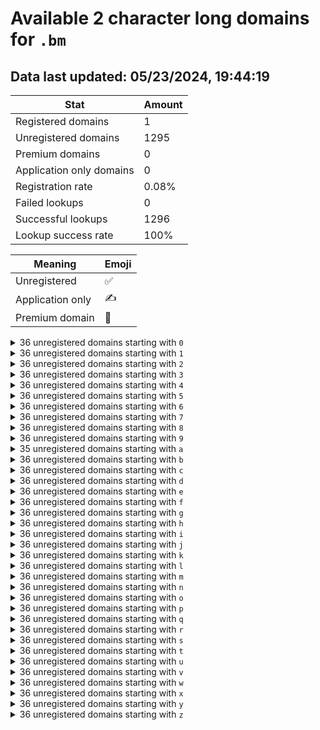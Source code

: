 # Available 2 character long domains for `.bm`

## Data last updated: 05/23/2024, 19:44:19

|Stat|Amount|
|--|--|
|Registered domains|1|
|Unregistered domains|1295|
|Premium domains|0|
|Application only domains|0|
|Registration rate|0.08%|
|Failed lookups|0|
|Successful lookups|1296|
|Lookup success rate|100%|


|Meaning|Emoji|
|--|--|
|Unregistered|:white_check_mark:|
|Application only|:writing_hand:|
|Premium domain|:gem:|

<details>
<summary>36 unregistered domains starting with <bold><code>0</code></bold></summary>

|Type|Domain|
|--|--|
|:white_check_mark:|`00.bm`|
|:white_check_mark:|`01.bm`|
|:white_check_mark:|`02.bm`|
|:white_check_mark:|`03.bm`|
|:white_check_mark:|`04.bm`|
|:white_check_mark:|`05.bm`|
|:white_check_mark:|`06.bm`|
|:white_check_mark:|`07.bm`|
|:white_check_mark:|`08.bm`|
|:white_check_mark:|`09.bm`|
|:white_check_mark:|`0a.bm`|
|:white_check_mark:|`0b.bm`|
|:white_check_mark:|`0c.bm`|
|:white_check_mark:|`0d.bm`|
|:white_check_mark:|`0e.bm`|
|:white_check_mark:|`0f.bm`|
|:white_check_mark:|`0g.bm`|
|:white_check_mark:|`0h.bm`|
|:white_check_mark:|`0i.bm`|
|:white_check_mark:|`0j.bm`|
|:white_check_mark:|`0k.bm`|
|:white_check_mark:|`0l.bm`|
|:white_check_mark:|`0m.bm`|
|:white_check_mark:|`0n.bm`|
|:white_check_mark:|`0o.bm`|
|:white_check_mark:|`0p.bm`|
|:white_check_mark:|`0q.bm`|
|:white_check_mark:|`0r.bm`|
|:white_check_mark:|`0s.bm`|
|:white_check_mark:|`0t.bm`|
|:white_check_mark:|`0u.bm`|
|:white_check_mark:|`0v.bm`|
|:white_check_mark:|`0w.bm`|
|:white_check_mark:|`0x.bm`|
|:white_check_mark:|`0y.bm`|
|:white_check_mark:|`0z.bm`|
</details>
<details>
<summary>36 unregistered domains starting with <bold><code>1</code></bold></summary>

|Type|Domain|
|--|--|
|:white_check_mark:|`10.bm`|
|:white_check_mark:|`11.bm`|
|:white_check_mark:|`12.bm`|
|:white_check_mark:|`13.bm`|
|:white_check_mark:|`14.bm`|
|:white_check_mark:|`15.bm`|
|:white_check_mark:|`16.bm`|
|:white_check_mark:|`17.bm`|
|:white_check_mark:|`18.bm`|
|:white_check_mark:|`19.bm`|
|:white_check_mark:|`1a.bm`|
|:white_check_mark:|`1b.bm`|
|:white_check_mark:|`1c.bm`|
|:white_check_mark:|`1d.bm`|
|:white_check_mark:|`1e.bm`|
|:white_check_mark:|`1f.bm`|
|:white_check_mark:|`1g.bm`|
|:white_check_mark:|`1h.bm`|
|:white_check_mark:|`1i.bm`|
|:white_check_mark:|`1j.bm`|
|:white_check_mark:|`1k.bm`|
|:white_check_mark:|`1l.bm`|
|:white_check_mark:|`1m.bm`|
|:white_check_mark:|`1n.bm`|
|:white_check_mark:|`1o.bm`|
|:white_check_mark:|`1p.bm`|
|:white_check_mark:|`1q.bm`|
|:white_check_mark:|`1r.bm`|
|:white_check_mark:|`1s.bm`|
|:white_check_mark:|`1t.bm`|
|:white_check_mark:|`1u.bm`|
|:white_check_mark:|`1v.bm`|
|:white_check_mark:|`1w.bm`|
|:white_check_mark:|`1x.bm`|
|:white_check_mark:|`1y.bm`|
|:white_check_mark:|`1z.bm`|
</details>
<details>
<summary>36 unregistered domains starting with <bold><code>2</code></bold></summary>

|Type|Domain|
|--|--|
|:white_check_mark:|`20.bm`|
|:white_check_mark:|`21.bm`|
|:white_check_mark:|`22.bm`|
|:white_check_mark:|`23.bm`|
|:white_check_mark:|`24.bm`|
|:white_check_mark:|`25.bm`|
|:white_check_mark:|`26.bm`|
|:white_check_mark:|`27.bm`|
|:white_check_mark:|`28.bm`|
|:white_check_mark:|`29.bm`|
|:white_check_mark:|`2a.bm`|
|:white_check_mark:|`2b.bm`|
|:white_check_mark:|`2c.bm`|
|:white_check_mark:|`2d.bm`|
|:white_check_mark:|`2e.bm`|
|:white_check_mark:|`2f.bm`|
|:white_check_mark:|`2g.bm`|
|:white_check_mark:|`2h.bm`|
|:white_check_mark:|`2i.bm`|
|:white_check_mark:|`2j.bm`|
|:white_check_mark:|`2k.bm`|
|:white_check_mark:|`2l.bm`|
|:white_check_mark:|`2m.bm`|
|:white_check_mark:|`2n.bm`|
|:white_check_mark:|`2o.bm`|
|:white_check_mark:|`2p.bm`|
|:white_check_mark:|`2q.bm`|
|:white_check_mark:|`2r.bm`|
|:white_check_mark:|`2s.bm`|
|:white_check_mark:|`2t.bm`|
|:white_check_mark:|`2u.bm`|
|:white_check_mark:|`2v.bm`|
|:white_check_mark:|`2w.bm`|
|:white_check_mark:|`2x.bm`|
|:white_check_mark:|`2y.bm`|
|:white_check_mark:|`2z.bm`|
</details>
<details>
<summary>36 unregistered domains starting with <bold><code>3</code></bold></summary>

|Type|Domain|
|--|--|
|:white_check_mark:|`30.bm`|
|:white_check_mark:|`31.bm`|
|:white_check_mark:|`32.bm`|
|:white_check_mark:|`33.bm`|
|:white_check_mark:|`34.bm`|
|:white_check_mark:|`35.bm`|
|:white_check_mark:|`36.bm`|
|:white_check_mark:|`37.bm`|
|:white_check_mark:|`38.bm`|
|:white_check_mark:|`39.bm`|
|:white_check_mark:|`3a.bm`|
|:white_check_mark:|`3b.bm`|
|:white_check_mark:|`3c.bm`|
|:white_check_mark:|`3d.bm`|
|:white_check_mark:|`3e.bm`|
|:white_check_mark:|`3f.bm`|
|:white_check_mark:|`3g.bm`|
|:white_check_mark:|`3h.bm`|
|:white_check_mark:|`3i.bm`|
|:white_check_mark:|`3j.bm`|
|:white_check_mark:|`3k.bm`|
|:white_check_mark:|`3l.bm`|
|:white_check_mark:|`3m.bm`|
|:white_check_mark:|`3n.bm`|
|:white_check_mark:|`3o.bm`|
|:white_check_mark:|`3p.bm`|
|:white_check_mark:|`3q.bm`|
|:white_check_mark:|`3r.bm`|
|:white_check_mark:|`3s.bm`|
|:white_check_mark:|`3t.bm`|
|:white_check_mark:|`3u.bm`|
|:white_check_mark:|`3v.bm`|
|:white_check_mark:|`3w.bm`|
|:white_check_mark:|`3x.bm`|
|:white_check_mark:|`3y.bm`|
|:white_check_mark:|`3z.bm`|
</details>
<details>
<summary>36 unregistered domains starting with <bold><code>4</code></bold></summary>

|Type|Domain|
|--|--|
|:white_check_mark:|`40.bm`|
|:white_check_mark:|`41.bm`|
|:white_check_mark:|`42.bm`|
|:white_check_mark:|`43.bm`|
|:white_check_mark:|`44.bm`|
|:white_check_mark:|`45.bm`|
|:white_check_mark:|`46.bm`|
|:white_check_mark:|`47.bm`|
|:white_check_mark:|`48.bm`|
|:white_check_mark:|`49.bm`|
|:white_check_mark:|`4a.bm`|
|:white_check_mark:|`4b.bm`|
|:white_check_mark:|`4c.bm`|
|:white_check_mark:|`4d.bm`|
|:white_check_mark:|`4e.bm`|
|:white_check_mark:|`4f.bm`|
|:white_check_mark:|`4g.bm`|
|:white_check_mark:|`4h.bm`|
|:white_check_mark:|`4i.bm`|
|:white_check_mark:|`4j.bm`|
|:white_check_mark:|`4k.bm`|
|:white_check_mark:|`4l.bm`|
|:white_check_mark:|`4m.bm`|
|:white_check_mark:|`4n.bm`|
|:white_check_mark:|`4o.bm`|
|:white_check_mark:|`4p.bm`|
|:white_check_mark:|`4q.bm`|
|:white_check_mark:|`4r.bm`|
|:white_check_mark:|`4s.bm`|
|:white_check_mark:|`4t.bm`|
|:white_check_mark:|`4u.bm`|
|:white_check_mark:|`4v.bm`|
|:white_check_mark:|`4w.bm`|
|:white_check_mark:|`4x.bm`|
|:white_check_mark:|`4y.bm`|
|:white_check_mark:|`4z.bm`|
</details>
<details>
<summary>36 unregistered domains starting with <bold><code>5</code></bold></summary>

|Type|Domain|
|--|--|
|:white_check_mark:|`50.bm`|
|:white_check_mark:|`51.bm`|
|:white_check_mark:|`52.bm`|
|:white_check_mark:|`53.bm`|
|:white_check_mark:|`54.bm`|
|:white_check_mark:|`55.bm`|
|:white_check_mark:|`56.bm`|
|:white_check_mark:|`57.bm`|
|:white_check_mark:|`58.bm`|
|:white_check_mark:|`59.bm`|
|:white_check_mark:|`5a.bm`|
|:white_check_mark:|`5b.bm`|
|:white_check_mark:|`5c.bm`|
|:white_check_mark:|`5d.bm`|
|:white_check_mark:|`5e.bm`|
|:white_check_mark:|`5f.bm`|
|:white_check_mark:|`5g.bm`|
|:white_check_mark:|`5h.bm`|
|:white_check_mark:|`5i.bm`|
|:white_check_mark:|`5j.bm`|
|:white_check_mark:|`5k.bm`|
|:white_check_mark:|`5l.bm`|
|:white_check_mark:|`5m.bm`|
|:white_check_mark:|`5n.bm`|
|:white_check_mark:|`5o.bm`|
|:white_check_mark:|`5p.bm`|
|:white_check_mark:|`5q.bm`|
|:white_check_mark:|`5r.bm`|
|:white_check_mark:|`5s.bm`|
|:white_check_mark:|`5t.bm`|
|:white_check_mark:|`5u.bm`|
|:white_check_mark:|`5v.bm`|
|:white_check_mark:|`5w.bm`|
|:white_check_mark:|`5x.bm`|
|:white_check_mark:|`5y.bm`|
|:white_check_mark:|`5z.bm`|
</details>
<details>
<summary>36 unregistered domains starting with <bold><code>6</code></bold></summary>

|Type|Domain|
|--|--|
|:white_check_mark:|`60.bm`|
|:white_check_mark:|`61.bm`|
|:white_check_mark:|`62.bm`|
|:white_check_mark:|`63.bm`|
|:white_check_mark:|`64.bm`|
|:white_check_mark:|`65.bm`|
|:white_check_mark:|`66.bm`|
|:white_check_mark:|`67.bm`|
|:white_check_mark:|`68.bm`|
|:white_check_mark:|`69.bm`|
|:white_check_mark:|`6a.bm`|
|:white_check_mark:|`6b.bm`|
|:white_check_mark:|`6c.bm`|
|:white_check_mark:|`6d.bm`|
|:white_check_mark:|`6e.bm`|
|:white_check_mark:|`6f.bm`|
|:white_check_mark:|`6g.bm`|
|:white_check_mark:|`6h.bm`|
|:white_check_mark:|`6i.bm`|
|:white_check_mark:|`6j.bm`|
|:white_check_mark:|`6k.bm`|
|:white_check_mark:|`6l.bm`|
|:white_check_mark:|`6m.bm`|
|:white_check_mark:|`6n.bm`|
|:white_check_mark:|`6o.bm`|
|:white_check_mark:|`6p.bm`|
|:white_check_mark:|`6q.bm`|
|:white_check_mark:|`6r.bm`|
|:white_check_mark:|`6s.bm`|
|:white_check_mark:|`6t.bm`|
|:white_check_mark:|`6u.bm`|
|:white_check_mark:|`6v.bm`|
|:white_check_mark:|`6w.bm`|
|:white_check_mark:|`6x.bm`|
|:white_check_mark:|`6y.bm`|
|:white_check_mark:|`6z.bm`|
</details>
<details>
<summary>36 unregistered domains starting with <bold><code>7</code></bold></summary>

|Type|Domain|
|--|--|
|:white_check_mark:|`70.bm`|
|:white_check_mark:|`71.bm`|
|:white_check_mark:|`72.bm`|
|:white_check_mark:|`73.bm`|
|:white_check_mark:|`74.bm`|
|:white_check_mark:|`75.bm`|
|:white_check_mark:|`76.bm`|
|:white_check_mark:|`77.bm`|
|:white_check_mark:|`78.bm`|
|:white_check_mark:|`79.bm`|
|:white_check_mark:|`7a.bm`|
|:white_check_mark:|`7b.bm`|
|:white_check_mark:|`7c.bm`|
|:white_check_mark:|`7d.bm`|
|:white_check_mark:|`7e.bm`|
|:white_check_mark:|`7f.bm`|
|:white_check_mark:|`7g.bm`|
|:white_check_mark:|`7h.bm`|
|:white_check_mark:|`7i.bm`|
|:white_check_mark:|`7j.bm`|
|:white_check_mark:|`7k.bm`|
|:white_check_mark:|`7l.bm`|
|:white_check_mark:|`7m.bm`|
|:white_check_mark:|`7n.bm`|
|:white_check_mark:|`7o.bm`|
|:white_check_mark:|`7p.bm`|
|:white_check_mark:|`7q.bm`|
|:white_check_mark:|`7r.bm`|
|:white_check_mark:|`7s.bm`|
|:white_check_mark:|`7t.bm`|
|:white_check_mark:|`7u.bm`|
|:white_check_mark:|`7v.bm`|
|:white_check_mark:|`7w.bm`|
|:white_check_mark:|`7x.bm`|
|:white_check_mark:|`7y.bm`|
|:white_check_mark:|`7z.bm`|
</details>
<details>
<summary>36 unregistered domains starting with <bold><code>8</code></bold></summary>

|Type|Domain|
|--|--|
|:white_check_mark:|`80.bm`|
|:white_check_mark:|`81.bm`|
|:white_check_mark:|`82.bm`|
|:white_check_mark:|`83.bm`|
|:white_check_mark:|`84.bm`|
|:white_check_mark:|`85.bm`|
|:white_check_mark:|`86.bm`|
|:white_check_mark:|`87.bm`|
|:white_check_mark:|`88.bm`|
|:white_check_mark:|`89.bm`|
|:white_check_mark:|`8a.bm`|
|:white_check_mark:|`8b.bm`|
|:white_check_mark:|`8c.bm`|
|:white_check_mark:|`8d.bm`|
|:white_check_mark:|`8e.bm`|
|:white_check_mark:|`8f.bm`|
|:white_check_mark:|`8g.bm`|
|:white_check_mark:|`8h.bm`|
|:white_check_mark:|`8i.bm`|
|:white_check_mark:|`8j.bm`|
|:white_check_mark:|`8k.bm`|
|:white_check_mark:|`8l.bm`|
|:white_check_mark:|`8m.bm`|
|:white_check_mark:|`8n.bm`|
|:white_check_mark:|`8o.bm`|
|:white_check_mark:|`8p.bm`|
|:white_check_mark:|`8q.bm`|
|:white_check_mark:|`8r.bm`|
|:white_check_mark:|`8s.bm`|
|:white_check_mark:|`8t.bm`|
|:white_check_mark:|`8u.bm`|
|:white_check_mark:|`8v.bm`|
|:white_check_mark:|`8w.bm`|
|:white_check_mark:|`8x.bm`|
|:white_check_mark:|`8y.bm`|
|:white_check_mark:|`8z.bm`|
</details>
<details>
<summary>36 unregistered domains starting with <bold><code>9</code></bold></summary>

|Type|Domain|
|--|--|
|:white_check_mark:|`90.bm`|
|:white_check_mark:|`91.bm`|
|:white_check_mark:|`92.bm`|
|:white_check_mark:|`93.bm`|
|:white_check_mark:|`94.bm`|
|:white_check_mark:|`95.bm`|
|:white_check_mark:|`96.bm`|
|:white_check_mark:|`97.bm`|
|:white_check_mark:|`98.bm`|
|:white_check_mark:|`99.bm`|
|:white_check_mark:|`9a.bm`|
|:white_check_mark:|`9b.bm`|
|:white_check_mark:|`9c.bm`|
|:white_check_mark:|`9d.bm`|
|:white_check_mark:|`9e.bm`|
|:white_check_mark:|`9f.bm`|
|:white_check_mark:|`9g.bm`|
|:white_check_mark:|`9h.bm`|
|:white_check_mark:|`9i.bm`|
|:white_check_mark:|`9j.bm`|
|:white_check_mark:|`9k.bm`|
|:white_check_mark:|`9l.bm`|
|:white_check_mark:|`9m.bm`|
|:white_check_mark:|`9n.bm`|
|:white_check_mark:|`9o.bm`|
|:white_check_mark:|`9p.bm`|
|:white_check_mark:|`9q.bm`|
|:white_check_mark:|`9r.bm`|
|:white_check_mark:|`9s.bm`|
|:white_check_mark:|`9t.bm`|
|:white_check_mark:|`9u.bm`|
|:white_check_mark:|`9v.bm`|
|:white_check_mark:|`9w.bm`|
|:white_check_mark:|`9x.bm`|
|:white_check_mark:|`9y.bm`|
|:white_check_mark:|`9z.bm`|
</details>
<details>
<summary>35 unregistered domains starting with <bold><code>a</code></bold></summary>

|Type|Domain|
|--|--|
|:white_check_mark:|`a0.bm`|
|:white_check_mark:|`a1.bm`|
|:white_check_mark:|`a2.bm`|
|:white_check_mark:|`a3.bm`|
|:white_check_mark:|`a4.bm`|
|:white_check_mark:|`a5.bm`|
|:white_check_mark:|`a6.bm`|
|:white_check_mark:|`a7.bm`|
|:white_check_mark:|`a8.bm`|
|:white_check_mark:|`a9.bm`|
|:white_check_mark:|`ab.bm`|
|:white_check_mark:|`ac.bm`|
|:white_check_mark:|`ad.bm`|
|:white_check_mark:|`ae.bm`|
|:white_check_mark:|`af.bm`|
|:white_check_mark:|`ag.bm`|
|:white_check_mark:|`ah.bm`|
|:white_check_mark:|`ai.bm`|
|:white_check_mark:|`aj.bm`|
|:white_check_mark:|`ak.bm`|
|:white_check_mark:|`al.bm`|
|:white_check_mark:|`am.bm`|
|:white_check_mark:|`an.bm`|
|:white_check_mark:|`ao.bm`|
|:white_check_mark:|`ap.bm`|
|:white_check_mark:|`aq.bm`|
|:white_check_mark:|`ar.bm`|
|:white_check_mark:|`as.bm`|
|:white_check_mark:|`at.bm`|
|:white_check_mark:|`au.bm`|
|:white_check_mark:|`av.bm`|
|:white_check_mark:|`aw.bm`|
|:white_check_mark:|`ax.bm`|
|:white_check_mark:|`ay.bm`|
|:white_check_mark:|`az.bm`|
</details>
<details>
<summary>36 unregistered domains starting with <bold><code>b</code></bold></summary>

|Type|Domain|
|--|--|
|:white_check_mark:|`b0.bm`|
|:white_check_mark:|`b1.bm`|
|:white_check_mark:|`b2.bm`|
|:white_check_mark:|`b3.bm`|
|:white_check_mark:|`b4.bm`|
|:white_check_mark:|`b5.bm`|
|:white_check_mark:|`b6.bm`|
|:white_check_mark:|`b7.bm`|
|:white_check_mark:|`b8.bm`|
|:white_check_mark:|`b9.bm`|
|:white_check_mark:|`ba.bm`|
|:white_check_mark:|`bb.bm`|
|:white_check_mark:|`bc.bm`|
|:white_check_mark:|`bd.bm`|
|:white_check_mark:|`be.bm`|
|:white_check_mark:|`bf.bm`|
|:white_check_mark:|`bg.bm`|
|:white_check_mark:|`bh.bm`|
|:white_check_mark:|`bi.bm`|
|:white_check_mark:|`bj.bm`|
|:white_check_mark:|`bk.bm`|
|:white_check_mark:|`bl.bm`|
|:white_check_mark:|`bm.bm`|
|:white_check_mark:|`bn.bm`|
|:white_check_mark:|`bo.bm`|
|:white_check_mark:|`bp.bm`|
|:white_check_mark:|`bq.bm`|
|:white_check_mark:|`br.bm`|
|:white_check_mark:|`bs.bm`|
|:white_check_mark:|`bt.bm`|
|:white_check_mark:|`bu.bm`|
|:white_check_mark:|`bv.bm`|
|:white_check_mark:|`bw.bm`|
|:white_check_mark:|`bx.bm`|
|:white_check_mark:|`by.bm`|
|:white_check_mark:|`bz.bm`|
</details>
<details>
<summary>36 unregistered domains starting with <bold><code>c</code></bold></summary>

|Type|Domain|
|--|--|
|:white_check_mark:|`c0.bm`|
|:white_check_mark:|`c1.bm`|
|:white_check_mark:|`c2.bm`|
|:white_check_mark:|`c3.bm`|
|:white_check_mark:|`c4.bm`|
|:white_check_mark:|`c5.bm`|
|:white_check_mark:|`c6.bm`|
|:white_check_mark:|`c7.bm`|
|:white_check_mark:|`c8.bm`|
|:white_check_mark:|`c9.bm`|
|:white_check_mark:|`ca.bm`|
|:white_check_mark:|`cb.bm`|
|:white_check_mark:|`cc.bm`|
|:white_check_mark:|`cd.bm`|
|:white_check_mark:|`ce.bm`|
|:white_check_mark:|`cf.bm`|
|:white_check_mark:|`cg.bm`|
|:white_check_mark:|`ch.bm`|
|:white_check_mark:|`ci.bm`|
|:white_check_mark:|`cj.bm`|
|:white_check_mark:|`ck.bm`|
|:white_check_mark:|`cl.bm`|
|:white_check_mark:|`cm.bm`|
|:white_check_mark:|`cn.bm`|
|:white_check_mark:|`co.bm`|
|:white_check_mark:|`cp.bm`|
|:white_check_mark:|`cq.bm`|
|:white_check_mark:|`cr.bm`|
|:white_check_mark:|`cs.bm`|
|:white_check_mark:|`ct.bm`|
|:white_check_mark:|`cu.bm`|
|:white_check_mark:|`cv.bm`|
|:white_check_mark:|`cw.bm`|
|:white_check_mark:|`cx.bm`|
|:white_check_mark:|`cy.bm`|
|:white_check_mark:|`cz.bm`|
</details>
<details>
<summary>36 unregistered domains starting with <bold><code>d</code></bold></summary>

|Type|Domain|
|--|--|
|:white_check_mark:|`d0.bm`|
|:white_check_mark:|`d1.bm`|
|:white_check_mark:|`d2.bm`|
|:white_check_mark:|`d3.bm`|
|:white_check_mark:|`d4.bm`|
|:white_check_mark:|`d5.bm`|
|:white_check_mark:|`d6.bm`|
|:white_check_mark:|`d7.bm`|
|:white_check_mark:|`d8.bm`|
|:white_check_mark:|`d9.bm`|
|:white_check_mark:|`da.bm`|
|:white_check_mark:|`db.bm`|
|:white_check_mark:|`dc.bm`|
|:white_check_mark:|`dd.bm`|
|:white_check_mark:|`de.bm`|
|:white_check_mark:|`df.bm`|
|:white_check_mark:|`dg.bm`|
|:white_check_mark:|`dh.bm`|
|:white_check_mark:|`di.bm`|
|:white_check_mark:|`dj.bm`|
|:white_check_mark:|`dk.bm`|
|:white_check_mark:|`dl.bm`|
|:white_check_mark:|`dm.bm`|
|:white_check_mark:|`dn.bm`|
|:white_check_mark:|`do.bm`|
|:white_check_mark:|`dp.bm`|
|:white_check_mark:|`dq.bm`|
|:white_check_mark:|`dr.bm`|
|:white_check_mark:|`ds.bm`|
|:white_check_mark:|`dt.bm`|
|:white_check_mark:|`du.bm`|
|:white_check_mark:|`dv.bm`|
|:white_check_mark:|`dw.bm`|
|:white_check_mark:|`dx.bm`|
|:white_check_mark:|`dy.bm`|
|:white_check_mark:|`dz.bm`|
</details>
<details>
<summary>36 unregistered domains starting with <bold><code>e</code></bold></summary>

|Type|Domain|
|--|--|
|:white_check_mark:|`e0.bm`|
|:white_check_mark:|`e1.bm`|
|:white_check_mark:|`e2.bm`|
|:white_check_mark:|`e3.bm`|
|:white_check_mark:|`e4.bm`|
|:white_check_mark:|`e5.bm`|
|:white_check_mark:|`e6.bm`|
|:white_check_mark:|`e7.bm`|
|:white_check_mark:|`e8.bm`|
|:white_check_mark:|`e9.bm`|
|:white_check_mark:|`ea.bm`|
|:white_check_mark:|`eb.bm`|
|:white_check_mark:|`ec.bm`|
|:white_check_mark:|`ed.bm`|
|:white_check_mark:|`ee.bm`|
|:white_check_mark:|`ef.bm`|
|:white_check_mark:|`eg.bm`|
|:white_check_mark:|`eh.bm`|
|:white_check_mark:|`ei.bm`|
|:white_check_mark:|`ej.bm`|
|:white_check_mark:|`ek.bm`|
|:white_check_mark:|`el.bm`|
|:white_check_mark:|`em.bm`|
|:white_check_mark:|`en.bm`|
|:white_check_mark:|`eo.bm`|
|:white_check_mark:|`ep.bm`|
|:white_check_mark:|`eq.bm`|
|:white_check_mark:|`er.bm`|
|:white_check_mark:|`es.bm`|
|:white_check_mark:|`et.bm`|
|:white_check_mark:|`eu.bm`|
|:white_check_mark:|`ev.bm`|
|:white_check_mark:|`ew.bm`|
|:white_check_mark:|`ex.bm`|
|:white_check_mark:|`ey.bm`|
|:white_check_mark:|`ez.bm`|
</details>
<details>
<summary>36 unregistered domains starting with <bold><code>f</code></bold></summary>

|Type|Domain|
|--|--|
|:white_check_mark:|`f0.bm`|
|:white_check_mark:|`f1.bm`|
|:white_check_mark:|`f2.bm`|
|:white_check_mark:|`f3.bm`|
|:white_check_mark:|`f4.bm`|
|:white_check_mark:|`f5.bm`|
|:white_check_mark:|`f6.bm`|
|:white_check_mark:|`f7.bm`|
|:white_check_mark:|`f8.bm`|
|:white_check_mark:|`f9.bm`|
|:white_check_mark:|`fa.bm`|
|:white_check_mark:|`fb.bm`|
|:white_check_mark:|`fc.bm`|
|:white_check_mark:|`fd.bm`|
|:white_check_mark:|`fe.bm`|
|:white_check_mark:|`ff.bm`|
|:white_check_mark:|`fg.bm`|
|:white_check_mark:|`fh.bm`|
|:white_check_mark:|`fi.bm`|
|:white_check_mark:|`fj.bm`|
|:white_check_mark:|`fk.bm`|
|:white_check_mark:|`fl.bm`|
|:white_check_mark:|`fm.bm`|
|:white_check_mark:|`fn.bm`|
|:white_check_mark:|`fo.bm`|
|:white_check_mark:|`fp.bm`|
|:white_check_mark:|`fq.bm`|
|:white_check_mark:|`fr.bm`|
|:white_check_mark:|`fs.bm`|
|:white_check_mark:|`ft.bm`|
|:white_check_mark:|`fu.bm`|
|:white_check_mark:|`fv.bm`|
|:white_check_mark:|`fw.bm`|
|:white_check_mark:|`fx.bm`|
|:white_check_mark:|`fy.bm`|
|:white_check_mark:|`fz.bm`|
</details>
<details>
<summary>36 unregistered domains starting with <bold><code>g</code></bold></summary>

|Type|Domain|
|--|--|
|:white_check_mark:|`g0.bm`|
|:white_check_mark:|`g1.bm`|
|:white_check_mark:|`g2.bm`|
|:white_check_mark:|`g3.bm`|
|:white_check_mark:|`g4.bm`|
|:white_check_mark:|`g5.bm`|
|:white_check_mark:|`g6.bm`|
|:white_check_mark:|`g7.bm`|
|:white_check_mark:|`g8.bm`|
|:white_check_mark:|`g9.bm`|
|:white_check_mark:|`ga.bm`|
|:white_check_mark:|`gb.bm`|
|:white_check_mark:|`gc.bm`|
|:white_check_mark:|`gd.bm`|
|:white_check_mark:|`ge.bm`|
|:white_check_mark:|`gf.bm`|
|:white_check_mark:|`gg.bm`|
|:white_check_mark:|`gh.bm`|
|:white_check_mark:|`gi.bm`|
|:white_check_mark:|`gj.bm`|
|:white_check_mark:|`gk.bm`|
|:white_check_mark:|`gl.bm`|
|:white_check_mark:|`gm.bm`|
|:white_check_mark:|`gn.bm`|
|:white_check_mark:|`go.bm`|
|:white_check_mark:|`gp.bm`|
|:white_check_mark:|`gq.bm`|
|:white_check_mark:|`gr.bm`|
|:white_check_mark:|`gs.bm`|
|:white_check_mark:|`gt.bm`|
|:white_check_mark:|`gu.bm`|
|:white_check_mark:|`gv.bm`|
|:white_check_mark:|`gw.bm`|
|:white_check_mark:|`gx.bm`|
|:white_check_mark:|`gy.bm`|
|:white_check_mark:|`gz.bm`|
</details>
<details>
<summary>36 unregistered domains starting with <bold><code>h</code></bold></summary>

|Type|Domain|
|--|--|
|:white_check_mark:|`h0.bm`|
|:white_check_mark:|`h1.bm`|
|:white_check_mark:|`h2.bm`|
|:white_check_mark:|`h3.bm`|
|:white_check_mark:|`h4.bm`|
|:white_check_mark:|`h5.bm`|
|:white_check_mark:|`h6.bm`|
|:white_check_mark:|`h7.bm`|
|:white_check_mark:|`h8.bm`|
|:white_check_mark:|`h9.bm`|
|:white_check_mark:|`ha.bm`|
|:white_check_mark:|`hb.bm`|
|:white_check_mark:|`hc.bm`|
|:white_check_mark:|`hd.bm`|
|:white_check_mark:|`he.bm`|
|:white_check_mark:|`hf.bm`|
|:white_check_mark:|`hg.bm`|
|:white_check_mark:|`hh.bm`|
|:white_check_mark:|`hi.bm`|
|:white_check_mark:|`hj.bm`|
|:white_check_mark:|`hk.bm`|
|:white_check_mark:|`hl.bm`|
|:white_check_mark:|`hm.bm`|
|:white_check_mark:|`hn.bm`|
|:white_check_mark:|`ho.bm`|
|:white_check_mark:|`hp.bm`|
|:white_check_mark:|`hq.bm`|
|:white_check_mark:|`hr.bm`|
|:white_check_mark:|`hs.bm`|
|:white_check_mark:|`ht.bm`|
|:white_check_mark:|`hu.bm`|
|:white_check_mark:|`hv.bm`|
|:white_check_mark:|`hw.bm`|
|:white_check_mark:|`hx.bm`|
|:white_check_mark:|`hy.bm`|
|:white_check_mark:|`hz.bm`|
</details>
<details>
<summary>36 unregistered domains starting with <bold><code>i</code></bold></summary>

|Type|Domain|
|--|--|
|:white_check_mark:|`i0.bm`|
|:white_check_mark:|`i1.bm`|
|:white_check_mark:|`i2.bm`|
|:white_check_mark:|`i3.bm`|
|:white_check_mark:|`i4.bm`|
|:white_check_mark:|`i5.bm`|
|:white_check_mark:|`i6.bm`|
|:white_check_mark:|`i7.bm`|
|:white_check_mark:|`i8.bm`|
|:white_check_mark:|`i9.bm`|
|:white_check_mark:|`ia.bm`|
|:white_check_mark:|`ib.bm`|
|:white_check_mark:|`ic.bm`|
|:white_check_mark:|`id.bm`|
|:white_check_mark:|`ie.bm`|
|:white_check_mark:|`if.bm`|
|:white_check_mark:|`ig.bm`|
|:white_check_mark:|`ih.bm`|
|:white_check_mark:|`ii.bm`|
|:white_check_mark:|`ij.bm`|
|:white_check_mark:|`ik.bm`|
|:white_check_mark:|`il.bm`|
|:white_check_mark:|`im.bm`|
|:white_check_mark:|`in.bm`|
|:white_check_mark:|`io.bm`|
|:white_check_mark:|`ip.bm`|
|:white_check_mark:|`iq.bm`|
|:white_check_mark:|`ir.bm`|
|:white_check_mark:|`is.bm`|
|:white_check_mark:|`it.bm`|
|:white_check_mark:|`iu.bm`|
|:white_check_mark:|`iv.bm`|
|:white_check_mark:|`iw.bm`|
|:white_check_mark:|`ix.bm`|
|:white_check_mark:|`iy.bm`|
|:white_check_mark:|`iz.bm`|
</details>
<details>
<summary>36 unregistered domains starting with <bold><code>j</code></bold></summary>

|Type|Domain|
|--|--|
|:white_check_mark:|`j0.bm`|
|:white_check_mark:|`j1.bm`|
|:white_check_mark:|`j2.bm`|
|:white_check_mark:|`j3.bm`|
|:white_check_mark:|`j4.bm`|
|:white_check_mark:|`j5.bm`|
|:white_check_mark:|`j6.bm`|
|:white_check_mark:|`j7.bm`|
|:white_check_mark:|`j8.bm`|
|:white_check_mark:|`j9.bm`|
|:white_check_mark:|`ja.bm`|
|:white_check_mark:|`jb.bm`|
|:white_check_mark:|`jc.bm`|
|:white_check_mark:|`jd.bm`|
|:white_check_mark:|`je.bm`|
|:white_check_mark:|`jf.bm`|
|:white_check_mark:|`jg.bm`|
|:white_check_mark:|`jh.bm`|
|:white_check_mark:|`ji.bm`|
|:white_check_mark:|`jj.bm`|
|:white_check_mark:|`jk.bm`|
|:white_check_mark:|`jl.bm`|
|:white_check_mark:|`jm.bm`|
|:white_check_mark:|`jn.bm`|
|:white_check_mark:|`jo.bm`|
|:white_check_mark:|`jp.bm`|
|:white_check_mark:|`jq.bm`|
|:white_check_mark:|`jr.bm`|
|:white_check_mark:|`js.bm`|
|:white_check_mark:|`jt.bm`|
|:white_check_mark:|`ju.bm`|
|:white_check_mark:|`jv.bm`|
|:white_check_mark:|`jw.bm`|
|:white_check_mark:|`jx.bm`|
|:white_check_mark:|`jy.bm`|
|:white_check_mark:|`jz.bm`|
</details>
<details>
<summary>36 unregistered domains starting with <bold><code>k</code></bold></summary>

|Type|Domain|
|--|--|
|:white_check_mark:|`k0.bm`|
|:white_check_mark:|`k1.bm`|
|:white_check_mark:|`k2.bm`|
|:white_check_mark:|`k3.bm`|
|:white_check_mark:|`k4.bm`|
|:white_check_mark:|`k5.bm`|
|:white_check_mark:|`k6.bm`|
|:white_check_mark:|`k7.bm`|
|:white_check_mark:|`k8.bm`|
|:white_check_mark:|`k9.bm`|
|:white_check_mark:|`ka.bm`|
|:white_check_mark:|`kb.bm`|
|:white_check_mark:|`kc.bm`|
|:white_check_mark:|`kd.bm`|
|:white_check_mark:|`ke.bm`|
|:white_check_mark:|`kf.bm`|
|:white_check_mark:|`kg.bm`|
|:white_check_mark:|`kh.bm`|
|:white_check_mark:|`ki.bm`|
|:white_check_mark:|`kj.bm`|
|:white_check_mark:|`kk.bm`|
|:white_check_mark:|`kl.bm`|
|:white_check_mark:|`km.bm`|
|:white_check_mark:|`kn.bm`|
|:white_check_mark:|`ko.bm`|
|:white_check_mark:|`kp.bm`|
|:white_check_mark:|`kq.bm`|
|:white_check_mark:|`kr.bm`|
|:white_check_mark:|`ks.bm`|
|:white_check_mark:|`kt.bm`|
|:white_check_mark:|`ku.bm`|
|:white_check_mark:|`kv.bm`|
|:white_check_mark:|`kw.bm`|
|:white_check_mark:|`kx.bm`|
|:white_check_mark:|`ky.bm`|
|:white_check_mark:|`kz.bm`|
</details>
<details>
<summary>36 unregistered domains starting with <bold><code>l</code></bold></summary>

|Type|Domain|
|--|--|
|:white_check_mark:|`l0.bm`|
|:white_check_mark:|`l1.bm`|
|:white_check_mark:|`l2.bm`|
|:white_check_mark:|`l3.bm`|
|:white_check_mark:|`l4.bm`|
|:white_check_mark:|`l5.bm`|
|:white_check_mark:|`l6.bm`|
|:white_check_mark:|`l7.bm`|
|:white_check_mark:|`l8.bm`|
|:white_check_mark:|`l9.bm`|
|:white_check_mark:|`la.bm`|
|:white_check_mark:|`lb.bm`|
|:white_check_mark:|`lc.bm`|
|:white_check_mark:|`ld.bm`|
|:white_check_mark:|`le.bm`|
|:white_check_mark:|`lf.bm`|
|:white_check_mark:|`lg.bm`|
|:white_check_mark:|`lh.bm`|
|:white_check_mark:|`li.bm`|
|:white_check_mark:|`lj.bm`|
|:white_check_mark:|`lk.bm`|
|:white_check_mark:|`ll.bm`|
|:white_check_mark:|`lm.bm`|
|:white_check_mark:|`ln.bm`|
|:white_check_mark:|`lo.bm`|
|:white_check_mark:|`lp.bm`|
|:white_check_mark:|`lq.bm`|
|:white_check_mark:|`lr.bm`|
|:white_check_mark:|`ls.bm`|
|:white_check_mark:|`lt.bm`|
|:white_check_mark:|`lu.bm`|
|:white_check_mark:|`lv.bm`|
|:white_check_mark:|`lw.bm`|
|:white_check_mark:|`lx.bm`|
|:white_check_mark:|`ly.bm`|
|:white_check_mark:|`lz.bm`|
</details>
<details>
<summary>36 unregistered domains starting with <bold><code>m</code></bold></summary>

|Type|Domain|
|--|--|
|:white_check_mark:|`m0.bm`|
|:white_check_mark:|`m1.bm`|
|:white_check_mark:|`m2.bm`|
|:white_check_mark:|`m3.bm`|
|:white_check_mark:|`m4.bm`|
|:white_check_mark:|`m5.bm`|
|:white_check_mark:|`m6.bm`|
|:white_check_mark:|`m7.bm`|
|:white_check_mark:|`m8.bm`|
|:white_check_mark:|`m9.bm`|
|:white_check_mark:|`ma.bm`|
|:white_check_mark:|`mb.bm`|
|:white_check_mark:|`mc.bm`|
|:white_check_mark:|`md.bm`|
|:white_check_mark:|`me.bm`|
|:white_check_mark:|`mf.bm`|
|:white_check_mark:|`mg.bm`|
|:white_check_mark:|`mh.bm`|
|:white_check_mark:|`mi.bm`|
|:white_check_mark:|`mj.bm`|
|:white_check_mark:|`mk.bm`|
|:white_check_mark:|`ml.bm`|
|:white_check_mark:|`mm.bm`|
|:white_check_mark:|`mn.bm`|
|:white_check_mark:|`mo.bm`|
|:white_check_mark:|`mp.bm`|
|:white_check_mark:|`mq.bm`|
|:white_check_mark:|`mr.bm`|
|:white_check_mark:|`ms.bm`|
|:white_check_mark:|`mt.bm`|
|:white_check_mark:|`mu.bm`|
|:white_check_mark:|`mv.bm`|
|:white_check_mark:|`mw.bm`|
|:white_check_mark:|`mx.bm`|
|:white_check_mark:|`my.bm`|
|:white_check_mark:|`mz.bm`|
</details>
<details>
<summary>36 unregistered domains starting with <bold><code>n</code></bold></summary>

|Type|Domain|
|--|--|
|:white_check_mark:|`n0.bm`|
|:white_check_mark:|`n1.bm`|
|:white_check_mark:|`n2.bm`|
|:white_check_mark:|`n3.bm`|
|:white_check_mark:|`n4.bm`|
|:white_check_mark:|`n5.bm`|
|:white_check_mark:|`n6.bm`|
|:white_check_mark:|`n7.bm`|
|:white_check_mark:|`n8.bm`|
|:white_check_mark:|`n9.bm`|
|:white_check_mark:|`na.bm`|
|:white_check_mark:|`nb.bm`|
|:white_check_mark:|`nc.bm`|
|:white_check_mark:|`nd.bm`|
|:white_check_mark:|`ne.bm`|
|:white_check_mark:|`nf.bm`|
|:white_check_mark:|`ng.bm`|
|:white_check_mark:|`nh.bm`|
|:white_check_mark:|`ni.bm`|
|:white_check_mark:|`nj.bm`|
|:white_check_mark:|`nk.bm`|
|:white_check_mark:|`nl.bm`|
|:white_check_mark:|`nm.bm`|
|:white_check_mark:|`nn.bm`|
|:white_check_mark:|`no.bm`|
|:white_check_mark:|`np.bm`|
|:white_check_mark:|`nq.bm`|
|:white_check_mark:|`nr.bm`|
|:white_check_mark:|`ns.bm`|
|:white_check_mark:|`nt.bm`|
|:white_check_mark:|`nu.bm`|
|:white_check_mark:|`nv.bm`|
|:white_check_mark:|`nw.bm`|
|:white_check_mark:|`nx.bm`|
|:white_check_mark:|`ny.bm`|
|:white_check_mark:|`nz.bm`|
</details>
<details>
<summary>36 unregistered domains starting with <bold><code>o</code></bold></summary>

|Type|Domain|
|--|--|
|:white_check_mark:|`o0.bm`|
|:white_check_mark:|`o1.bm`|
|:white_check_mark:|`o2.bm`|
|:white_check_mark:|`o3.bm`|
|:white_check_mark:|`o4.bm`|
|:white_check_mark:|`o5.bm`|
|:white_check_mark:|`o6.bm`|
|:white_check_mark:|`o7.bm`|
|:white_check_mark:|`o8.bm`|
|:white_check_mark:|`o9.bm`|
|:white_check_mark:|`oa.bm`|
|:white_check_mark:|`ob.bm`|
|:white_check_mark:|`oc.bm`|
|:white_check_mark:|`od.bm`|
|:white_check_mark:|`oe.bm`|
|:white_check_mark:|`of.bm`|
|:white_check_mark:|`og.bm`|
|:white_check_mark:|`oh.bm`|
|:white_check_mark:|`oi.bm`|
|:white_check_mark:|`oj.bm`|
|:white_check_mark:|`ok.bm`|
|:white_check_mark:|`ol.bm`|
|:white_check_mark:|`om.bm`|
|:white_check_mark:|`on.bm`|
|:white_check_mark:|`oo.bm`|
|:white_check_mark:|`op.bm`|
|:white_check_mark:|`oq.bm`|
|:white_check_mark:|`or.bm`|
|:white_check_mark:|`os.bm`|
|:white_check_mark:|`ot.bm`|
|:white_check_mark:|`ou.bm`|
|:white_check_mark:|`ov.bm`|
|:white_check_mark:|`ow.bm`|
|:white_check_mark:|`ox.bm`|
|:white_check_mark:|`oy.bm`|
|:white_check_mark:|`oz.bm`|
</details>
<details>
<summary>36 unregistered domains starting with <bold><code>p</code></bold></summary>

|Type|Domain|
|--|--|
|:white_check_mark:|`p0.bm`|
|:white_check_mark:|`p1.bm`|
|:white_check_mark:|`p2.bm`|
|:white_check_mark:|`p3.bm`|
|:white_check_mark:|`p4.bm`|
|:white_check_mark:|`p5.bm`|
|:white_check_mark:|`p6.bm`|
|:white_check_mark:|`p7.bm`|
|:white_check_mark:|`p8.bm`|
|:white_check_mark:|`p9.bm`|
|:white_check_mark:|`pa.bm`|
|:white_check_mark:|`pb.bm`|
|:white_check_mark:|`pc.bm`|
|:white_check_mark:|`pd.bm`|
|:white_check_mark:|`pe.bm`|
|:white_check_mark:|`pf.bm`|
|:white_check_mark:|`pg.bm`|
|:white_check_mark:|`ph.bm`|
|:white_check_mark:|`pi.bm`|
|:white_check_mark:|`pj.bm`|
|:white_check_mark:|`pk.bm`|
|:white_check_mark:|`pl.bm`|
|:white_check_mark:|`pm.bm`|
|:white_check_mark:|`pn.bm`|
|:white_check_mark:|`po.bm`|
|:white_check_mark:|`pp.bm`|
|:white_check_mark:|`pq.bm`|
|:white_check_mark:|`pr.bm`|
|:white_check_mark:|`ps.bm`|
|:white_check_mark:|`pt.bm`|
|:white_check_mark:|`pu.bm`|
|:white_check_mark:|`pv.bm`|
|:white_check_mark:|`pw.bm`|
|:white_check_mark:|`px.bm`|
|:white_check_mark:|`py.bm`|
|:white_check_mark:|`pz.bm`|
</details>
<details>
<summary>36 unregistered domains starting with <bold><code>q</code></bold></summary>

|Type|Domain|
|--|--|
|:white_check_mark:|`q0.bm`|
|:white_check_mark:|`q1.bm`|
|:white_check_mark:|`q2.bm`|
|:white_check_mark:|`q3.bm`|
|:white_check_mark:|`q4.bm`|
|:white_check_mark:|`q5.bm`|
|:white_check_mark:|`q6.bm`|
|:white_check_mark:|`q7.bm`|
|:white_check_mark:|`q8.bm`|
|:white_check_mark:|`q9.bm`|
|:white_check_mark:|`qa.bm`|
|:white_check_mark:|`qb.bm`|
|:white_check_mark:|`qc.bm`|
|:white_check_mark:|`qd.bm`|
|:white_check_mark:|`qe.bm`|
|:white_check_mark:|`qf.bm`|
|:white_check_mark:|`qg.bm`|
|:white_check_mark:|`qh.bm`|
|:white_check_mark:|`qi.bm`|
|:white_check_mark:|`qj.bm`|
|:white_check_mark:|`qk.bm`|
|:white_check_mark:|`ql.bm`|
|:white_check_mark:|`qm.bm`|
|:white_check_mark:|`qn.bm`|
|:white_check_mark:|`qo.bm`|
|:white_check_mark:|`qp.bm`|
|:white_check_mark:|`qq.bm`|
|:white_check_mark:|`qr.bm`|
|:white_check_mark:|`qs.bm`|
|:white_check_mark:|`qt.bm`|
|:white_check_mark:|`qu.bm`|
|:white_check_mark:|`qv.bm`|
|:white_check_mark:|`qw.bm`|
|:white_check_mark:|`qx.bm`|
|:white_check_mark:|`qy.bm`|
|:white_check_mark:|`qz.bm`|
</details>
<details>
<summary>36 unregistered domains starting with <bold><code>r</code></bold></summary>

|Type|Domain|
|--|--|
|:white_check_mark:|`r0.bm`|
|:white_check_mark:|`r1.bm`|
|:white_check_mark:|`r2.bm`|
|:white_check_mark:|`r3.bm`|
|:white_check_mark:|`r4.bm`|
|:white_check_mark:|`r5.bm`|
|:white_check_mark:|`r6.bm`|
|:white_check_mark:|`r7.bm`|
|:white_check_mark:|`r8.bm`|
|:white_check_mark:|`r9.bm`|
|:white_check_mark:|`ra.bm`|
|:white_check_mark:|`rb.bm`|
|:white_check_mark:|`rc.bm`|
|:white_check_mark:|`rd.bm`|
|:white_check_mark:|`re.bm`|
|:white_check_mark:|`rf.bm`|
|:white_check_mark:|`rg.bm`|
|:white_check_mark:|`rh.bm`|
|:white_check_mark:|`ri.bm`|
|:white_check_mark:|`rj.bm`|
|:white_check_mark:|`rk.bm`|
|:white_check_mark:|`rl.bm`|
|:white_check_mark:|`rm.bm`|
|:white_check_mark:|`rn.bm`|
|:white_check_mark:|`ro.bm`|
|:white_check_mark:|`rp.bm`|
|:white_check_mark:|`rq.bm`|
|:white_check_mark:|`rr.bm`|
|:white_check_mark:|`rs.bm`|
|:white_check_mark:|`rt.bm`|
|:white_check_mark:|`ru.bm`|
|:white_check_mark:|`rv.bm`|
|:white_check_mark:|`rw.bm`|
|:white_check_mark:|`rx.bm`|
|:white_check_mark:|`ry.bm`|
|:white_check_mark:|`rz.bm`|
</details>
<details>
<summary>36 unregistered domains starting with <bold><code>s</code></bold></summary>

|Type|Domain|
|--|--|
|:white_check_mark:|`s0.bm`|
|:white_check_mark:|`s1.bm`|
|:white_check_mark:|`s2.bm`|
|:white_check_mark:|`s3.bm`|
|:white_check_mark:|`s4.bm`|
|:white_check_mark:|`s5.bm`|
|:white_check_mark:|`s6.bm`|
|:white_check_mark:|`s7.bm`|
|:white_check_mark:|`s8.bm`|
|:white_check_mark:|`s9.bm`|
|:white_check_mark:|`sa.bm`|
|:white_check_mark:|`sb.bm`|
|:white_check_mark:|`sc.bm`|
|:white_check_mark:|`sd.bm`|
|:white_check_mark:|`se.bm`|
|:white_check_mark:|`sf.bm`|
|:white_check_mark:|`sg.bm`|
|:white_check_mark:|`sh.bm`|
|:white_check_mark:|`si.bm`|
|:white_check_mark:|`sj.bm`|
|:white_check_mark:|`sk.bm`|
|:white_check_mark:|`sl.bm`|
|:white_check_mark:|`sm.bm`|
|:white_check_mark:|`sn.bm`|
|:white_check_mark:|`so.bm`|
|:white_check_mark:|`sp.bm`|
|:white_check_mark:|`sq.bm`|
|:white_check_mark:|`sr.bm`|
|:white_check_mark:|`ss.bm`|
|:white_check_mark:|`st.bm`|
|:white_check_mark:|`su.bm`|
|:white_check_mark:|`sv.bm`|
|:white_check_mark:|`sw.bm`|
|:white_check_mark:|`sx.bm`|
|:white_check_mark:|`sy.bm`|
|:white_check_mark:|`sz.bm`|
</details>
<details>
<summary>36 unregistered domains starting with <bold><code>t</code></bold></summary>

|Type|Domain|
|--|--|
|:white_check_mark:|`t0.bm`|
|:white_check_mark:|`t1.bm`|
|:white_check_mark:|`t2.bm`|
|:white_check_mark:|`t3.bm`|
|:white_check_mark:|`t4.bm`|
|:white_check_mark:|`t5.bm`|
|:white_check_mark:|`t6.bm`|
|:white_check_mark:|`t7.bm`|
|:white_check_mark:|`t8.bm`|
|:white_check_mark:|`t9.bm`|
|:white_check_mark:|`ta.bm`|
|:white_check_mark:|`tb.bm`|
|:white_check_mark:|`tc.bm`|
|:white_check_mark:|`td.bm`|
|:white_check_mark:|`te.bm`|
|:white_check_mark:|`tf.bm`|
|:white_check_mark:|`tg.bm`|
|:white_check_mark:|`th.bm`|
|:white_check_mark:|`ti.bm`|
|:white_check_mark:|`tj.bm`|
|:white_check_mark:|`tk.bm`|
|:white_check_mark:|`tl.bm`|
|:white_check_mark:|`tm.bm`|
|:white_check_mark:|`tn.bm`|
|:white_check_mark:|`to.bm`|
|:white_check_mark:|`tp.bm`|
|:white_check_mark:|`tq.bm`|
|:white_check_mark:|`tr.bm`|
|:white_check_mark:|`ts.bm`|
|:white_check_mark:|`tt.bm`|
|:white_check_mark:|`tu.bm`|
|:white_check_mark:|`tv.bm`|
|:white_check_mark:|`tw.bm`|
|:white_check_mark:|`tx.bm`|
|:white_check_mark:|`ty.bm`|
|:white_check_mark:|`tz.bm`|
</details>
<details>
<summary>36 unregistered domains starting with <bold><code>u</code></bold></summary>

|Type|Domain|
|--|--|
|:white_check_mark:|`u0.bm`|
|:white_check_mark:|`u1.bm`|
|:white_check_mark:|`u2.bm`|
|:white_check_mark:|`u3.bm`|
|:white_check_mark:|`u4.bm`|
|:white_check_mark:|`u5.bm`|
|:white_check_mark:|`u6.bm`|
|:white_check_mark:|`u7.bm`|
|:white_check_mark:|`u8.bm`|
|:white_check_mark:|`u9.bm`|
|:white_check_mark:|`ua.bm`|
|:white_check_mark:|`ub.bm`|
|:white_check_mark:|`uc.bm`|
|:white_check_mark:|`ud.bm`|
|:white_check_mark:|`ue.bm`|
|:white_check_mark:|`uf.bm`|
|:white_check_mark:|`ug.bm`|
|:white_check_mark:|`uh.bm`|
|:white_check_mark:|`ui.bm`|
|:white_check_mark:|`uj.bm`|
|:white_check_mark:|`uk.bm`|
|:white_check_mark:|`ul.bm`|
|:white_check_mark:|`um.bm`|
|:white_check_mark:|`un.bm`|
|:white_check_mark:|`uo.bm`|
|:white_check_mark:|`up.bm`|
|:white_check_mark:|`uq.bm`|
|:white_check_mark:|`ur.bm`|
|:white_check_mark:|`us.bm`|
|:white_check_mark:|`ut.bm`|
|:white_check_mark:|`uu.bm`|
|:white_check_mark:|`uv.bm`|
|:white_check_mark:|`uw.bm`|
|:white_check_mark:|`ux.bm`|
|:white_check_mark:|`uy.bm`|
|:white_check_mark:|`uz.bm`|
</details>
<details>
<summary>36 unregistered domains starting with <bold><code>v</code></bold></summary>

|Type|Domain|
|--|--|
|:white_check_mark:|`v0.bm`|
|:white_check_mark:|`v1.bm`|
|:white_check_mark:|`v2.bm`|
|:white_check_mark:|`v3.bm`|
|:white_check_mark:|`v4.bm`|
|:white_check_mark:|`v5.bm`|
|:white_check_mark:|`v6.bm`|
|:white_check_mark:|`v7.bm`|
|:white_check_mark:|`v8.bm`|
|:white_check_mark:|`v9.bm`|
|:white_check_mark:|`va.bm`|
|:white_check_mark:|`vb.bm`|
|:white_check_mark:|`vc.bm`|
|:white_check_mark:|`vd.bm`|
|:white_check_mark:|`ve.bm`|
|:white_check_mark:|`vf.bm`|
|:white_check_mark:|`vg.bm`|
|:white_check_mark:|`vh.bm`|
|:white_check_mark:|`vi.bm`|
|:white_check_mark:|`vj.bm`|
|:white_check_mark:|`vk.bm`|
|:white_check_mark:|`vl.bm`|
|:white_check_mark:|`vm.bm`|
|:white_check_mark:|`vn.bm`|
|:white_check_mark:|`vo.bm`|
|:white_check_mark:|`vp.bm`|
|:white_check_mark:|`vq.bm`|
|:white_check_mark:|`vr.bm`|
|:white_check_mark:|`vs.bm`|
|:white_check_mark:|`vt.bm`|
|:white_check_mark:|`vu.bm`|
|:white_check_mark:|`vv.bm`|
|:white_check_mark:|`vw.bm`|
|:white_check_mark:|`vx.bm`|
|:white_check_mark:|`vy.bm`|
|:white_check_mark:|`vz.bm`|
</details>
<details>
<summary>36 unregistered domains starting with <bold><code>w</code></bold></summary>

|Type|Domain|
|--|--|
|:white_check_mark:|`w0.bm`|
|:white_check_mark:|`w1.bm`|
|:white_check_mark:|`w2.bm`|
|:white_check_mark:|`w3.bm`|
|:white_check_mark:|`w4.bm`|
|:white_check_mark:|`w5.bm`|
|:white_check_mark:|`w6.bm`|
|:white_check_mark:|`w7.bm`|
|:white_check_mark:|`w8.bm`|
|:white_check_mark:|`w9.bm`|
|:white_check_mark:|`wa.bm`|
|:white_check_mark:|`wb.bm`|
|:white_check_mark:|`wc.bm`|
|:white_check_mark:|`wd.bm`|
|:white_check_mark:|`we.bm`|
|:white_check_mark:|`wf.bm`|
|:white_check_mark:|`wg.bm`|
|:white_check_mark:|`wh.bm`|
|:white_check_mark:|`wi.bm`|
|:white_check_mark:|`wj.bm`|
|:white_check_mark:|`wk.bm`|
|:white_check_mark:|`wl.bm`|
|:white_check_mark:|`wm.bm`|
|:white_check_mark:|`wn.bm`|
|:white_check_mark:|`wo.bm`|
|:white_check_mark:|`wp.bm`|
|:white_check_mark:|`wq.bm`|
|:white_check_mark:|`wr.bm`|
|:white_check_mark:|`ws.bm`|
|:white_check_mark:|`wt.bm`|
|:white_check_mark:|`wu.bm`|
|:white_check_mark:|`wv.bm`|
|:white_check_mark:|`ww.bm`|
|:white_check_mark:|`wx.bm`|
|:white_check_mark:|`wy.bm`|
|:white_check_mark:|`wz.bm`|
</details>
<details>
<summary>36 unregistered domains starting with <bold><code>x</code></bold></summary>

|Type|Domain|
|--|--|
|:white_check_mark:|`x0.bm`|
|:white_check_mark:|`x1.bm`|
|:white_check_mark:|`x2.bm`|
|:white_check_mark:|`x3.bm`|
|:white_check_mark:|`x4.bm`|
|:white_check_mark:|`x5.bm`|
|:white_check_mark:|`x6.bm`|
|:white_check_mark:|`x7.bm`|
|:white_check_mark:|`x8.bm`|
|:white_check_mark:|`x9.bm`|
|:white_check_mark:|`xa.bm`|
|:white_check_mark:|`xb.bm`|
|:white_check_mark:|`xc.bm`|
|:white_check_mark:|`xd.bm`|
|:white_check_mark:|`xe.bm`|
|:white_check_mark:|`xf.bm`|
|:white_check_mark:|`xg.bm`|
|:white_check_mark:|`xh.bm`|
|:white_check_mark:|`xi.bm`|
|:white_check_mark:|`xj.bm`|
|:white_check_mark:|`xk.bm`|
|:white_check_mark:|`xl.bm`|
|:white_check_mark:|`xm.bm`|
|:white_check_mark:|`xn.bm`|
|:white_check_mark:|`xo.bm`|
|:white_check_mark:|`xp.bm`|
|:white_check_mark:|`xq.bm`|
|:white_check_mark:|`xr.bm`|
|:white_check_mark:|`xs.bm`|
|:white_check_mark:|`xt.bm`|
|:white_check_mark:|`xu.bm`|
|:white_check_mark:|`xv.bm`|
|:white_check_mark:|`xw.bm`|
|:white_check_mark:|`xx.bm`|
|:white_check_mark:|`xy.bm`|
|:white_check_mark:|`xz.bm`|
</details>
<details>
<summary>36 unregistered domains starting with <bold><code>y</code></bold></summary>

|Type|Domain|
|--|--|
|:white_check_mark:|`y0.bm`|
|:white_check_mark:|`y1.bm`|
|:white_check_mark:|`y2.bm`|
|:white_check_mark:|`y3.bm`|
|:white_check_mark:|`y4.bm`|
|:white_check_mark:|`y5.bm`|
|:white_check_mark:|`y6.bm`|
|:white_check_mark:|`y7.bm`|
|:white_check_mark:|`y8.bm`|
|:white_check_mark:|`y9.bm`|
|:white_check_mark:|`ya.bm`|
|:white_check_mark:|`yb.bm`|
|:white_check_mark:|`yc.bm`|
|:white_check_mark:|`yd.bm`|
|:white_check_mark:|`ye.bm`|
|:white_check_mark:|`yf.bm`|
|:white_check_mark:|`yg.bm`|
|:white_check_mark:|`yh.bm`|
|:white_check_mark:|`yi.bm`|
|:white_check_mark:|`yj.bm`|
|:white_check_mark:|`yk.bm`|
|:white_check_mark:|`yl.bm`|
|:white_check_mark:|`ym.bm`|
|:white_check_mark:|`yn.bm`|
|:white_check_mark:|`yo.bm`|
|:white_check_mark:|`yp.bm`|
|:white_check_mark:|`yq.bm`|
|:white_check_mark:|`yr.bm`|
|:white_check_mark:|`ys.bm`|
|:white_check_mark:|`yt.bm`|
|:white_check_mark:|`yu.bm`|
|:white_check_mark:|`yv.bm`|
|:white_check_mark:|`yw.bm`|
|:white_check_mark:|`yx.bm`|
|:white_check_mark:|`yy.bm`|
|:white_check_mark:|`yz.bm`|
</details>
<details>
<summary>36 unregistered domains starting with <bold><code>z</code></bold></summary>

|Type|Domain|
|--|--|
|:white_check_mark:|`z0.bm`|
|:white_check_mark:|`z1.bm`|
|:white_check_mark:|`z2.bm`|
|:white_check_mark:|`z3.bm`|
|:white_check_mark:|`z4.bm`|
|:white_check_mark:|`z5.bm`|
|:white_check_mark:|`z6.bm`|
|:white_check_mark:|`z7.bm`|
|:white_check_mark:|`z8.bm`|
|:white_check_mark:|`z9.bm`|
|:white_check_mark:|`za.bm`|
|:white_check_mark:|`zb.bm`|
|:white_check_mark:|`zc.bm`|
|:white_check_mark:|`zd.bm`|
|:white_check_mark:|`ze.bm`|
|:white_check_mark:|`zf.bm`|
|:white_check_mark:|`zg.bm`|
|:white_check_mark:|`zh.bm`|
|:white_check_mark:|`zi.bm`|
|:white_check_mark:|`zj.bm`|
|:white_check_mark:|`zk.bm`|
|:white_check_mark:|`zl.bm`|
|:white_check_mark:|`zm.bm`|
|:white_check_mark:|`zn.bm`|
|:white_check_mark:|`zo.bm`|
|:white_check_mark:|`zp.bm`|
|:white_check_mark:|`zq.bm`|
|:white_check_mark:|`zr.bm`|
|:white_check_mark:|`zs.bm`|
|:white_check_mark:|`zt.bm`|
|:white_check_mark:|`zu.bm`|
|:white_check_mark:|`zv.bm`|
|:white_check_mark:|`zw.bm`|
|:white_check_mark:|`zx.bm`|
|:white_check_mark:|`zy.bm`|
|:white_check_mark:|`zz.bm`|
</details>